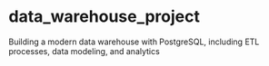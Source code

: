 # data_warehouse_project
Building a modern data warehouse with PostgreSQL, including ETL processes, data modeling, and analytics
